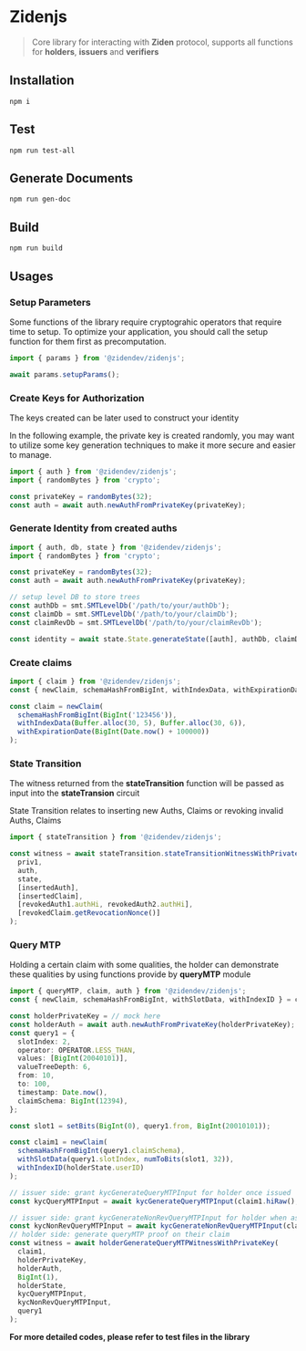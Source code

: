 # Zidenjs

> Core library for interacting with **Ziden** protocol, supports all functions for **holders**, **issuers** and **verifiers**

## Installation

```
npm i
```

## Test

```
npm run test-all
```

## Generate Documents

```
npm run gen-doc
```

## Build

```
npm run build
```

## Usages

### Setup Parameters

Some functions of the library require cryptograhic operators that require time to setup. To optimize your application, you should call the setup function for them first as precomputation.

```typescript
import { params } from '@zidendev/zidenjs';

await params.setupParams();
```

### Create Keys for Authorization

The keys created can be later used to construct your identity

In the following example, the private key is created randomly, you may want to utilize some key generation techniques to make it more secure and easier to manage.

```typescript
import { auth } from '@zidendev/zidenjs';
import { randomBytes } from 'crypto';

const privateKey = randomBytes(32);
const auth = await auth.newAuthFromPrivateKey(privateKey);
```

### Generate Identity from created auths

```typescript
import { auth, db, state } from '@zidendev/zidenjs';
import { randomBytes } from 'crypto';

const privateKey = randomBytes(32);
const auth = await auth.newAuthFromPrivateKey(privateKey);

// setup level DB to store trees
const authDb = smt.SMTLevelDb('/path/to/your/authDb');
const claimDb = smt.SMTLevelDb('/path/to/your/claimDb');
const claimRevDb = smt.SMTLevelDb('/path/to/your/claimRevDb');

const identity = await state.State.generateState([auth], authDb, claimDb, claimRevDb);
```

### Create claims

```typescript
import { claim } from '@zidendev/zidenjs';
const { newClaim, schemaHashFromBigInt, withIndexData, withExpirationDate } = claim;

const claim = newClaim(
  schemaHashFromBigInt(BigInt('123456')),
  withIndexData(Buffer.alloc(30, 5), Buffer.alloc(30, 6)),
  withExpirationDate(BigInt(Date.now() + 100000))
);
```

### State Transition

The witness returned from the **stateTransition** function will be passed as input into the **stateTransion** circuit </br>

State Transition relates to inserting new Auths, Claims or revoking invalid Auths, Claims

```typescript
import { stateTransition } from '@zidendev/zidenjs';

const witness = await stateTransition.stateTransitionWitnessWithPrivateKey(
  priv1,
  auth,
  state,
  [insertedAuth],
  [insertedClaim],
  [revokedAuth1.authHi, revokedAuth2.authHi],
  [revokedClaim.getRevocationNonce()]
);
```

### Query MTP

Holding a certain claim with some qualities, the holder can demonstrate these qualities by using functions provide by **queryMTP** module

```typescript
import { queryMTP, claim, auth } from '@zidendev/zidenjs';
const { newClaim, schemaHashFromBigInt, withSlotData, withIndexID } = claim;

const holderPrivateKey = // mock here
const holderAuth = await auth.newAuthFromPrivateKey(holderPrivateKey);
const query1 = {
  slotIndex: 2,
  operator: OPERATOR.LESS_THAN,
  values: [BigInt(20040101)],
  valueTreeDepth: 6,
  from: 10,
  to: 100,
  timestamp: Date.now(),
  claimSchema: BigInt(12394),
};

const slot1 = setBits(BigInt(0), query1.from, BigInt(20010101));

const claim1 = newClaim(
  schemaHashFromBigInt(query1.claimSchema),
  withSlotData(query1.slotIndex, numToBits(slot1, 32)),
  withIndexID(holderState.userID)
);

// issuer side: grant kycGenerateQueryMTPInput for holder once issued
const kycQueryMTPInput = await kycGenerateQueryMTPInput(claim1.hiRaw(), issuerState);

// issuer side: grant kycGenerateNonRevQueryMTPInput for holder when asked
const kycNonRevQueryMTPInput = await kycGenerateNonRevQueryMTPInput(claim1.getRevocationNonce(), issuerState);
// holder side: generate queryMTP proof on their claim
const witness = await holderGenerateQueryMTPWitnessWithPrivateKey(
  claim1,
  holderPrivateKey,
  holderAuth,
  BigInt(1),
  holderState,
  kycQueryMTPInput,
  kycNonRevQueryMTPInput,
  query1
);
```

**For more detailed codes, please refer to test files in the library**
